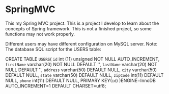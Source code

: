 # SpringMVC

This my Spring MVC project.
This is a project I develop to learn about the concepts of Spring framework.
This is not a finished project, so some functions may not work properly.

Different users may have different configuration on MySQL server.
Note: 
The database SQL script for the USERS table:

 CREATE TABLE `USERS`(
  `id` int (11) unsigned NOT NULL AUTO_INCREMENT,
  `firstName` varchar(20) NOT NULL DEFAULT '',
  `lastName` varchar(20) NOT NULL DEFAULT '',
  `address` varchar(50) DEFAULT NULL,
  `city` varchar(50) DEFAULT NULL,
  `state` varchar(50) DEFAULT NULL,
  `zipCode` int(11) DEFAULT NULL,
  `phone` int(11) DEFAULT NULL,
  PRIMARY KEY(`id`)
)ENGINE=InnoDB AUTO_INCREMENT=1 DEFAULT CHARSET=utf8;

